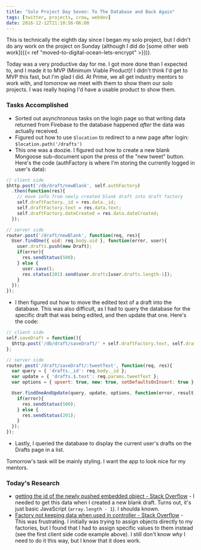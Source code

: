 ```yaml
---
title: "Solo Project Day Seven: To The Database and Back Again"
tags: [twitter, projects, crow, webdev]
date: 2016-12-12T21:10:56-06:00
---
```


This is technically the eighth day since I began my solo project, but I didn't do any work on the project on Sunday (although I did do [some other web work]({{< ref "moved-to-digital-ocean-lets-encrypt" >}})).

Today was a very productive day for me. I got more done than I expected to, and I made it to MVP (Minimum Viable Product)! I didn't think I'd get to MVP this fast, but I'm glad I did. At Prime, we all get industry mentors to work with, and tomorrow we meet with them to show them our solo projects. I was really hoping I'd have a usable product to show them.

### Tasks Accomplished

- Sorted out asynchronous tasks on the login page so that writing data returned from Firebase to the database happened *after* the data was actually received.
- Figured out how to use `$location` to redirect to a new page after login: `$location.path('/drafts')`
- This one was a doozie. I figured out how to create a new blank Mongoose sub-document upon the press of the "new tweet" button. Here's the code (authFactory is where I'm storing the currently logged in user's data):

```javascript
// client side
$http.post('/db/draft/newBlank', self.authFactory)
  .then(function(res){
    // move info from newly created blank draft into draft factory
    self.draftFactory._id = res.data._id;
    self.draftFactory.text = res.data.text;
    self.draftFactory.dateCreated = res.data.dateCreated;
  });

// server side
router.post('/draft/newBlank', function(req, res){
  User.findOne({ uid: req.body.uid }, function(error, user){
    user.drafts.push(new Draft);
    if(error){
      res.sendStatus(500);
    } else {
      user.save();
      res.status(201).send(user.drafts[user.drafts.length-1]);
    }
  });
});
```

- I then figured out how to move the edited text of a draft into the database. This was also difficult, as I had to query the database for the specific draft that was being edited, and then update that one. Here's the code:

```javascript
// client side
self.saveDraft = function(){
  $http.post('/db/draft/saveDraft/' + self.draftFactory.text, self.draftFactory);
};

// server side
router.post('/draft/saveDraft/:tweetText', function(req, res){
  var query = { 'drafts._id': req.body._id };
  var update = { 'drafts.$.text': req.params.tweetText };
  var options = { upsert: true, new: true, setDefaultsOnInsert: true };

  User.findOneAndUpdate(query, update, options, function(error, result){
    if(error){
      res.sendStatus(500);
    } else {
      res.sendStatus(201);
    }
  });
});
```

- Lastly, I queried the database to display the current user's drafts on the Drafts page in a list.

Tomorrow's task will be mainly styling. I want the app to look nice for my mentors.

### Today's Research

- [getting the id of the newly pushed embedded object - Stack Overflow](http://stackoverflow.com/questions/13195283/mongodb-getting-the-id-of-the-newly-pushed-embedded-object) - I needed to get this data when I created a new blank draft. Turns out, it's just basic JavaScript (`array.length - 1`). I shoulda known.
- [Factory not keeping data when used in controller - Stack Overflow](http://stackoverflow.com/questions/21006222/factory-not-keeping-data-when-used-in-controller) - This was frustrating. I initially was trying to assign objects directly to my factories, but I found that I had to assign specific values to them instead (see the first client side code example above). I still don't know *why* I need to do it this way, but I know that it does work.
